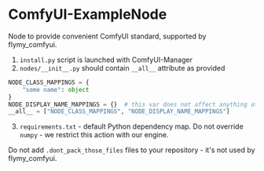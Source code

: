 # ComfyUI-ExampleNode
Node to provide convenient ComfyUI standard, supported by flymy_comfyui. 

1.  `install.py` script is launched with ComfyUI-Manager
2. `nodes/__init__.py` should contain `__all__` attribute as provided 
```python
NODE_CLASS_MAPPINGS = {
    "some name": object
}
NODE_DISPLAY_NAME_MAPPINGS = {}  # this var does not affect anything at all
__all__ = ["NODE_CLASS_MAPPINGS", "NODE_DISPLAY_NAME_MAPPINGS"]
```
3. `requirements.txt` - default Python dependency map. Do not override `numpy` - we restrict this action with our engine.

Do not add `.dont_pack_those_files` files to your repository - it's not used by flymy_comfyui.

